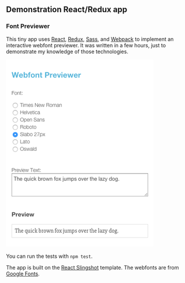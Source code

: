 ## Demonstration React/Redux app
### Font Previewer

This tiny app uses [React], [Redux], [Sass], and [Webpack] to implement an interactive webfont previewer. It was written in a few hours, just to demonstrate my knowledge of those technologies.

![screenshot](https://raw.githubusercontent.com/roryokane/demo-js-react-redux-font-previewer/master/screenshot.png)

You can run the tests with `npm test`.

The app is built on the [React Slingshot] template. The webfonts are from [Google Fonts].

[React]: https://facebook.github.io/react/
[Redux]: https://github.com/rackt/redux
[Sass]: http://sass-lang.com/
[Webpack]: https://webpack.github.io/
[React Slingshot]: https://github.com/coryhouse/react-slingshot
[Google Fonts]: https://www.google.com/fonts

